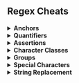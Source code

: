 ## Regex Cheats

<details>
<summary>
<strong>Anchors<strong>
</summary>
<ul>
<li> ^ - Start of string, or start of line in a multi-line pattern </li>
<li> \A - Start of a string </li>
<li> $ - End of a string, or end of line in a multi-line pattern </li>
<li> \Z - End of a string </li>
<li> \b - Word boundary </li>
<li> \B - Not word boundary 
<li> \< - Start of a word
<li> \> - End of a word
</ul>
</details> 

<details>
<summary>
<strong>Quantifiers<strong>
</summary>
<ul>
<li> * - Used to match 0 or more of the previous (e.g. xy*z could correspond to "xz", "xyz", "xyyz", etc.) </li>
<li> ? - Matches 0 or 1 of the previous </li>
<li> + - Matches 1 or more of the previous </li>
<li> {3} - Matches exactly 3 </li>
<li> {2, 4} - Matches everything between 2-4 </li>
</ul>
</details>

<details>
<summary>
<strong>Assertions<strong>
</summary>
<ul>
<li> ?= - Lookahead assertion </li>
<li> ?! - Negative lookahead </li>
<li> ?<= - Lookbehind assertion </li>
<li> ?> - Once-only Subexpression </li>
<li> ?# - Comment </li>
<li> ?()| - Condition [if then else] </li>
<li> ?() - Condition [if then] </li>  
</ul>
</details>

<details>
<summary>
<strong>Character Classes<strong>
</summary>
<ul>
<li>  \c - Control character </li>
<li> \s - White space </li>
<li> \S - Not white space </li>
<li> \d - Digit </li>
<li> \D - Not digit </li>
<li>  \w - Word </li>
<li> \W - Not word </li>
<li> \x - Hexadecimal digit </li>
<li> \O - Octal digit </li>
</ul>
</details>

<details>
<summary>
<strong>Groups<strong>
</summary>
<ul>
<li> (xyz) - Grouping of characters </li>
<li> (?:xyz) - Non-capturing group of characters </li>
<li> [xyz] - Matches a range of characters (e.g. x or y or z) </li>
<li> [^xyz] - Matches a character other than x or y or z </li>
<li> [a-d] - Matches a character from within a specified range </li>
<li> [0-9] - Matches a digit from within a specified range </li>  
</ul>
</details>

<details>
<summary>
<strong>Special Characters<strong>
</summary>
<ul>
<li> \n - New line </li>
<li> \r - Carriage return </li>
<li> \t - Tab </li>
<li> \v - Vertical tab </li>
<li> \f - Form feed </li>
<li> \xxx - Octal character xxx </li>
<li> \xhh - Hex character hh </li>  
</ul>
</details>

<details>
<summary>
<strong>String Replacement<strong>
</summary>
<ul>
<li> $n - nth non-pa­ssive group</li>
<li> $2 - "­xyz­" in /^(abc­(xy­z))$/</li>
<li> $1 - "­xyz­" in /^(?:a­bc)­(xyz)$/</li>
<li> $` - Before matched string</li>
<li> $' - After matched string</li>
<li> $+ - Last matched string</li>
<li> $& - Entire matched string</li>
<br/>
NOTE: 
Some regex implem­ent­ations use \ instead of $.
</details>







 

